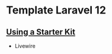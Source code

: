 # Template Laravel 12


## [Using a Starter Kit](https://laravel.com/docs/12.x/starter-kits#creating-an-application)

* Livewire
